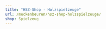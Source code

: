```yaml
---
title: "HSZ-Shop - Holzspielzeuge"
url: /meckenbeuren/hsz-shop-holzspielzeuge/
shop: Spielzeug
---
```

